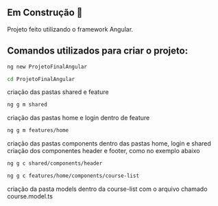 ## Em Construção 🚧

Projeto feito utilizando o framework Angular.

## Comandos utilizados para criar o projeto:
```bash
ng new ProjetoFinalAngular
```
```bash
cd ProjetoFinalAngular
```
criação das pastas shared e feature
```bash
ng g m shared
```
criação das pastas home e login dentro de feature
```bash
ng g m features/home
```
criação das pastas components dentro das pastas home, login e shared
criação dos componentes header e footer, como no exemplo abaixo
```bash
ng g c shared/components/header
```
```bash
ng g c features/home/components/course-list
```
criação da pasta models dentro da course-list com o arquivo chamado course.model.ts
